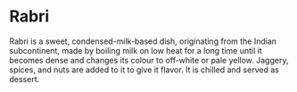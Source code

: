 # Rabri
Rabri is a sweet, condensed-milk-based dish, originating from the Indian subcontinent, made by boiling milk on low heat for a long time until it becomes dense and changes its colour to off-white or pale yellow. Jaggery, spices, and nuts are added to it to give it flavor. It is chilled and served as dessert.